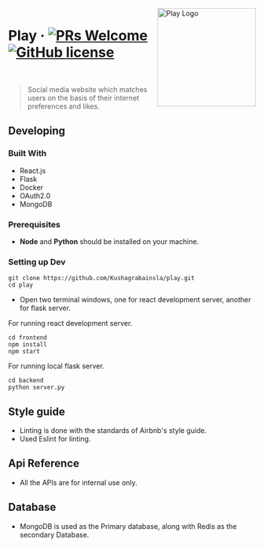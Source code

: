 <img src="https://raw.githubusercontent.com/Kushagrabainsla/play/public/playLogo.ico" alt="Play Logo" width="200" align="right">



# Play &middot; [![PRs Welcome](https://img.shields.io/badge/PRs-welcome-brightgreen.svg?style=flat)](http://makeapullrequest.com) [![GitHub license](https://img.shields.io/badge/license-MIT-blue.svg?style=flat)](https://github.com/your/your-project/blob/master/LICENSE)

<Br/>

> Social media website which matches users on the basis of their internet preferences and likes.


## Developing


### Built With

* React.js
* Flask
* Docker
* OAuth2.0
* MongoDB

### Prerequisites
* **Node** and **Python** should be installed on your machine.


### Setting up Dev


```shell
git clone https://github.com/Kushagrabainsla/play.git
cd play
```


* Open two terminal windows, one for react development server, another for flask server.


For running react development server.

```shell
cd frontend
npm install
npm start
```


For running local flask server.

```shell
cd backend
python server.py
```




## Style guide

* Linting is done with the standards of Airbnb's style guide. 
* Used Eslint for linting.

## Api Reference

* All the APIs are for internal use only.


## Database

* MongoDB is used as the Primary database, along with Redis as the secondary Database.